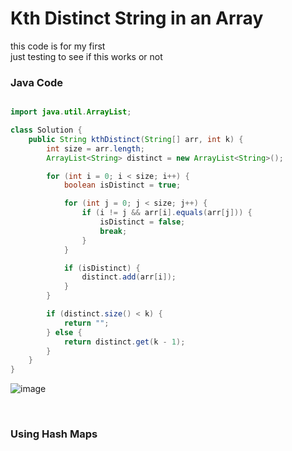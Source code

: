 # Kth Distinct String in an Array
this code is for my first<br>
just testing to see if this works or not


### Java Code

```java

import java.util.ArrayList;

class Solution {
    public String kthDistinct(String[] arr, int k) {
        int size = arr.length;
        ArrayList<String> distinct = new ArrayList<String>(); 

        for (int i = 0; i < size; i++) {
            boolean isDistinct = true; 

            for (int j = 0; j < size; j++) {
                if (i != j && arr[i].equals(arr[j])) { 
                    isDistinct = false;
                    break;
                }
            }

            if (isDistinct) {
                distinct.add(arr[i]);
            }
        }

        if (distinct.size() < k) {
            return ""; 
        } else {
            return distinct.get(k - 1); 
        }
    }
}

```

![image](https://github.com/user-attachments/assets/7faaf5cf-fafc-46e9-93d8-91fc94eb7b39)

<br>
<h3>Using Hash Maps</h3>

